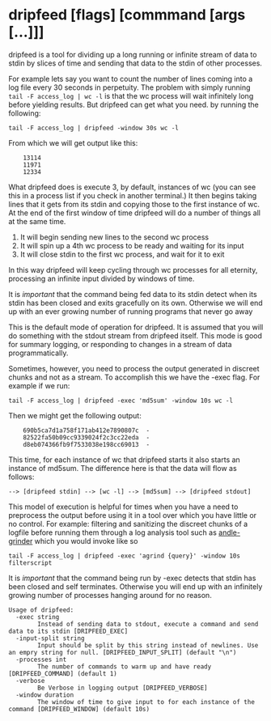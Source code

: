 # dripfeed [flags] [commmand [args [...]]]

dripfeed is a tool for dividing up a long running or infinite stream
of data to stdin by slices of time and sending that data to the
stdin of other processes.

For example lets say you want to count the number of lines coming
into a log file every 30 seconds in perpetuity. The problem with
simply running `tail -F access_log | wc -l` is that the wc process
will wait infinitely long before yielding results. But dripfeed can
get what you need. by running the following:

```
tail -F access_log | dripfeed -window 30s wc -l
```
From which we will get output like this:

```
	13114
	11971
	12334
```

What dripfeed does is execute 3, by default, instances of wc (you
can see this in a process list if you check in another terminal.)
It then begins taking lines that it gets from its stdin and
copying those to the first instance of wc. At the end of the first
window of time dripfeed will do a number of things all at the same
time.

1. It will begin sending new lines to the second wc process
2. It will spin up a 4th wc process to be ready and waiting for its input
3. It will close stdin to the first wc process, and wait for it to exit

In this way dripfeed will keep cycling through wc processes for all
eternity, processing an infinite input divided by windows of time.

It is _important_ that the command being fed data to its stdin detect when
its stdin has been closed and exits gracefully on its own. Otherwise we
will end up with an ever growing number of running programs that never go
away

This is the default mode of operation for dripfeed. It is assumed
that you will do something with the stdout stream from dripfeed
itself. This mode is good for summary logging, or responding to
changes in a stream of data programmatically.

Sometimes, however, you need to process the output generated in
discreet chunks and not as a stream. To accomplish this we have the
-exec flag. For example if we run:

```
tail -F access_log | dripfeed -exec 'md5sum' -window 10s wc -l
```

Then we might get the following output:

```
	690b5ca7d1a758f171ab412e7890807c  -
	82522fa50b09cc9339024f2c3cc22eda  -
	d8eb074366fb9f7533038e198cc69013  -
```

This time, for each instance of wc that dripfeed starts it also
starts an instance of md5sum. The difference here is that the 
data will flow as follows:

`--> [dripfeed stdin] --> [wc -l] --> [md5sum] --> [dripfeed stdout]`

This model of execution is helpful for times when you have a need
to preprocess the output before using it in a tool over which you
have little or no control. For example: filtering and sanitizing the 
discreet chunks of a logfile before running them through a log
analysis tool such as [andle-grinder](https://github.com/rcoh/angle-grinder)
which you would invoke like so

```
tail -F access_log | dripfeed -exec 'agrind {query}' -window 10s filterscript
```

It is _important_ that the command being run by -exec detects that stdin
has been closed and self terminates. Otherwise you will end up with an
infinitely growing number of processes hanging around for no reason.

```
Usage of dripfeed:
  -exec string
    	Instead of sending data to stdout, execute a command and send data to its stdin [DRIPFEED_EXEC]
  -input-split string
    	Input should be split by this string instead of newlines. Use an empry string for null. [DRIPFEED_INPUT_SPLIT] (default "\n")
  -processes int
    	The number of commands to warm up and have ready [DRIPFEED_COMMAND] (default 1)
  -verbose
    	Be Verbose in logging output [DRIPFEED_VERBOSE]
  -window duration
    	The window of time to give input to for each instance of the command [DRIPFEED_WINDOW] (default 10s)
```
